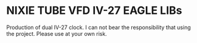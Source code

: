 # NIXIE TUBE VFD IV-27 EAGLE LIBs
Production of dual IV-27 clock.
I can not bear the responsibility that using the project.
Please use at your own risk.
